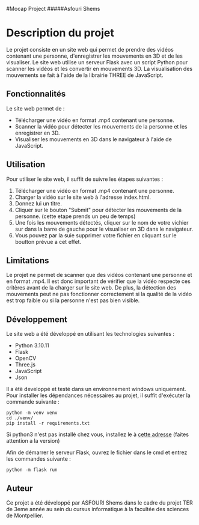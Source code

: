 #Mocap Project
#####Asfouri Shems

# Description du projet

Le projet consiste en un site web qui permet de prendre des vidéos contenant une personne, d'enregistrer les mouvements en 3D et de les visualiser. Le site web utilise un serveur Flask avec un script Python pour scanner les vidéos et les convertir en mouvements 3D. La visualisation des mouvements se fait à l'aide de la librairie THREE de JavaScript.

## Fonctionnalités

Le site web permet de :

- Télécharger une vidéo en format .mp4 contenant une personne.
- Scanner la vidéo pour détecter les mouvements de la personne et les enregistrer en 3D.
- Visualiser les mouvements en 3D dans le navigateur à l'aide de JavaScript.

## Utilisation

Pour utiliser le site web, il suffit de suivre les étapes suivantes :

1. Télécharger une vidéo en format .mp4 contenant une personne.
2. Charger la vidéo sur le site web à l'adresse index.html.
3. Donnez lui un titre.
4. Cliquer sur le bouton "Submit" pour détecter les mouvements de la personne. (cette etape prends un peu de temps)
5. Une fois les mouvements détectés, cliquer sur le nom de votre vichier sur dans la barre de gauche pour le visualiser en 3D dans le navigateur.
6. Vous pouvez par la suie supprimer votre fichier en cliquant sur le boutton prévue a cet effet.

## Limitations

Le projet ne permet de scanner que des vidéos contenant une personne et en format .mp4. Il est donc important de vérifier que la vidéo respecte ces critères avant de la charger sur le site web. De plus, la détection des mouvements peut ne pas fonctionner correctement si la qualité de la vidéo est trop faible ou si la personne n'est pas bien visible.

## Développement

Le site web a été développé en utilisant les technologies suivantes :

- Python 3.10.11
- Flask
- OpenCV
- Three.js
- JavaScript
- Json

Il a ètè developpé et testé dans un environnement windows uniquement.
Pour installer les dépendances nécessaires au projet, il suffit d'exécuter la commande suivante :

```
python -m venv venv
cd ./venv/
pip install -r requirements.txt
```
Si python3 n'est pas installé chez vous, installez le à [cette adresse](https://www.python.org/downloads/windows/) (faites attention a la version)

Afin de démarrer le serveur Flask, ouvrez le fichier dans le cmd et entrez les commandes suivante :

```
python -m flask run
```

## Auteur

Ce projet a été développé par ASFOURI Shems dans le cadre du projet TER de 3eme année au sein du cursus informatique à la facultée des sciences de Montpellier.